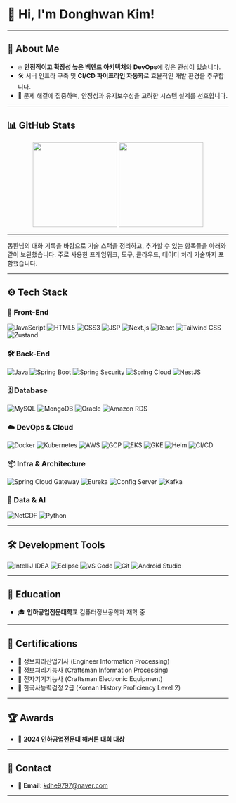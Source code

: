 # 👋 Hi, I'm **Donghwan Kim**!

---

## 🚀 About Me

- 🔥 **안정적이고 확장성 높은 백엔드 아키텍처**와 **DevOps**에 깊은 관심이 있습니다.
- 🛠️ 서버 인프라 구축 및 **CI/CD 파이프라인 자동화**로 효율적인 개발 환경을 추구합니다.
- 🎯 문제 해결에 집중하며, 안정성과 유지보수성을 고려한 시스템 설계를 선호합니다.

---

## 📊 GitHub Stats

<div align="center">
  <img src="https://github-readme-stats.vercel.app/api?username=rladonghwan&show_icons=true&theme=transparent&bg_color=00000000&title_color=2e949f&text_color=ffffff&icon_color=2e949f&border_color=2e949f" height="192px"/>
  <img src="https://github-readme-stats.vercel.app/api/top-langs/?username=rladonghwan&layout=compact&text_color=ffffff&title_color=2e949f&bg_color=00000000&border_color=2e949f" height="192px"/>
</div>

---

동환님의 대화 기록을 바탕으로 기술 스택을 정리하고, 추가할 수 있는 항목들을 아래와 같이 보완했습니다. 주로 사용한 프레임워크, 도구, 클라우드, 데이터 처리 기술까지 포함했습니다.

---

## ⚙️ Tech Stack

### 🎨 Front-End

![JavaScript](https://img.shields.io/badge/-JavaScript-F7DF1E?style=flat\&logo=javascript\&logoColor=black)
![HTML5](https://img.shields.io/badge/-HTML5-E34F26?style=flat\&logo=html5\&logoColor=white)
![CSS3](https://img.shields.io/badge/-CSS3-1572B6?style=flat\&logo=css3\&logoColor=white)
![JSP](https://img.shields.io/badge/-JSP-007396?style=flat\&logo=apache\&logoColor=white)
![Next.js](https://img.shields.io/badge/-Next.js-000000?style=flat\&logo=nextdotjs\&logoColor=white)
![React](https://img.shields.io/badge/-React-61DAFB?style=flat\&logo=react\&logoColor=black)
![Tailwind CSS](https://img.shields.io/badge/-Tailwind_CSS-38B2AC?style=flat\&logo=tailwind-css\&logoColor=white)
![Zustand](https://img.shields.io/badge/-Zustand-000000?style=flat\&logo=zustand\&logoColor=white)

### 🛠 Back-End

![Java](https://img.shields.io/badge/-Java-007396?style=flat\&logo=openjdk\&logoColor=white)
![Spring Boot](https://img.shields.io/badge/-Spring_Boot-6DB33F?style=flat\&logo=springboot\&logoColor=white)
![Spring Security](https://img.shields.io/badge/-Spring_Security-6DB33F?style=flat\&logo=springsecurity\&logoColor=white)
![Spring Cloud](https://img.shields.io/badge/-Spring_Cloud-6DB33F?style=flat\&logo=spring\&logoColor=white)
![NestJS](https://img.shields.io/badge/-NestJS-E0234E?style=flat\&logo=nestjs\&logoColor=white)

### 🗄 Database

![MySQL](https://img.shields.io/badge/-MySQL-4479A1?style=flat\&logo=mysql\&logoColor=white)
![MongoDB](https://img.shields.io/badge/-MongoDB-47A248?style=flat\&logo=mongodb\&logoColor=white)
![Oracle](https://img.shields.io/badge/-Oracle-F80000?style=flat\&logo=oracle\&logoColor=white)
![Amazon RDS](https://img.shields.io/badge/-Amazon_RDS-527FFF?style=flat\&logo=amazonaws\&logoColor=white)

### ☁️ DevOps & Cloud

![Docker](https://img.shields.io/badge/-Docker-2496ED?style=flat\&logo=docker\&logoColor=white)
![Kubernetes](https://img.shields.io/badge/-Kubernetes-326CE5?style=flat\&logo=kubernetes\&logoColor=white)
![AWS](https://img.shields.io/badge/-AWS-232F3E?style=flat\&logo=amazonaws\&logoColor=white)
![GCP](https://img.shields.io/badge/-GCP-4285F4?style=flat\&logo=googlecloud\&logoColor=white)
![EKS](https://img.shields.io/badge/-EKS-FF9900?style=flat\&logo=amazon-eks\&logoColor=white)
![GKE](https://img.shields.io/badge/-GKE-34A853?style=flat\&logo=google-cloud\&logoColor=white)
![Helm](https://img.shields.io/badge/-Helm-0F1689?style=flat\&logo=helm\&logoColor=white)
![CI/CD](https://img.shields.io/badge/-CI/CD-6B46C1?style=flat\&logo=githubactions\&logoColor=white)

### 📦 Infra & Architecture

![Spring Cloud Gateway](https://img.shields.io/badge/-Spring_Cloud_Gateway-6DB33F?style=flat)
![Eureka](https://img.shields.io/badge/-Eureka-6DB33F?style=flat)
![Config Server](https://img.shields.io/badge/-Spring_Config_Server-6DB33F?style=flat)
![Kafka](https://img.shields.io/badge/-Kafka-231F20?style=flat\&logo=apachekafka\&logoColor=white)

### 🧠 Data & AI

![NetCDF](https://img.shields.io/badge/-NetCDF-005F6A?style=flat)
![Python](https://img.shields.io/badge/-Python-3776AB?style=flat\&logo=python\&logoColor=white)

---
## 🛠 Development Tools

![IntelliJ IDEA](https://img.shields.io/badge/-IntelliJ%20IDEA-000000?style=for-the-badge&logo=IntelliJ%20IDEA&logoColor=white)
![Eclipse](https://img.shields.io/badge/-Eclipse%20IDE-2C2255?style=for-the-badge&logo=Eclipse%20IDE&logoColor=white)
![VS Code](https://img.shields.io/badge/-VS%20Code-007ACC?style=for-the-badge&logo=visualstudiocode&logoColor=white)
![Git](https://img.shields.io/badge/-Git-F05032?style=for-the-badge&logo=git&logoColor=white)
![Android Studio](https://img.shields.io/badge/-Android%20Studio-3DDC84?style=for-the-badge&logo=AndroidStudio&logoColor=white)

---

## 🏫 Education

- 🎓 **인하공업전문대학교** 컴퓨터정보공학과 재학 중

---

## 📜 Certifications

- 🏅 정보처리산업기사 (Engineer Information Processing)  
- 🏅 정보처리기능사 (Craftsman Information Processing)  
- 🏅 전자기기기능사 (Craftsman Electronic Equipment)  
- 🏅 한국사능력검정 2급 (Korean History Proficiency Level 2)

---

## 🏆 Awards

- 🥇 **2024 인하공업전문대 해커톤 대회 대상**

---

## 📩 Contact

- 📧 **Email**: [kdhe9797@naver.com](mailto:kdhe9797@naver.com)

---
